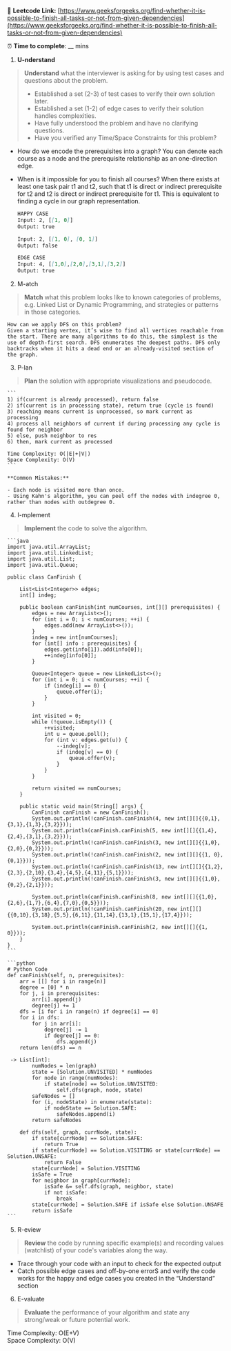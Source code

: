 🔗 **Leetcode Link:** [https://www.geeksforgeeks.org/find-whether-it-is-possible-to-finish-all-tasks-or-not-from-given-dependencies](https://www.geeksforgeeks.org/find-whether-it-is-possible-to-finish-all-tasks-or-not-from-given-dependencies)

⏰ **Time to complete**: __ mins

1. **U-nderstand**

> **Understand** what the interviewer is asking for by using test cases and questions about the problem.
> 
> - Established a set (2-3) of test cases to verify their own solution later.
> - Established a set (1-2) of edge cases to verify their solution handles complexities.
> - Have fully understood the problem and have no clarifying questions.
> - Have you verified any Time/Space Constraints for this problem?

- How do we encode the prerequisites into a graph?
You can denote each course as a node and the prerequisite relationship as an one-direction edge.

- When is it impossible for you to finish all courses?
When there exists at least one task pair t1 and t2, such that t1 is direct or indirect prerequisite for t2 and t2 is direct or indirect prerequisite for t1. This is equivalent to finding a cycle in our graph representation.
    
    ```markdown
    HAPPY CASE
    Input: 2, [[1, 0]] 
    Output: true 
    
    Input: 2, [[1, 0], [0, 1]] 
    Output: false 
    
    EDGE CASE
    Input: 4, [[1,0],[2,0],[3,1],[3,2]]
    Output: true
    ```
    
2. M-atch

> **Match** what this problem looks like to known categories of problems, e.g. Linked List or Dynamic Programming, and strategies or patterns in those categories.
    
    How can we apply DFS on this problem?
    Given a starting vertex, it’s wise to find all vertices reachable from the start. There are many algorithms to do this, the simplest is the use of depth-first search. DFS enumerates the deepest paths. DFS only backtracks when it hits a dead end or an already-visited section of the graph.
    
3. P-lan

> **Plan** the solution with appropriate visualizations and pseudocode.
    
    ```
    1) if(current is already processed), return false
    2) if(current is in processing state), return true (cycle is found)
    3) reaching means current is unprocessed, so mark current as processing
    4) process all neighbors of current if during processing any cycle is found for neighbor
    5) else, push neighbor to res
    6) then, mark current as processed
    
    Time Complexity: O(|E|+|V|)
    Space Complexity: O(V)
    ```
    
    **Common Mistakes:**
    
    - Each node is visited more than once.
    - Using Kahn's algorithm, you can peel off the nodes with indegree 0, rather than nodes with outdegree 0.

4. I-mplement

> **Implement** the code to solve the algorithm.
    
    ```java
    import java.util.ArrayList;
    import java.util.LinkedList;
    import java.util.List;
    import java.util.Queue;
    
    public class CanFinish {
    
        List<List<Integer>> edges;
        int[] indeg;
    
        public boolean canFinish(int numCourses, int[][] prerequisites) {
            edges = new ArrayList<>();
            for (int i = 0; i < numCourses; ++i) {
                edges.add(new ArrayList<>());
            }
            indeg = new int[numCourses];
            for (int[] info : prerequisites) {
                edges.get(info[1]).add(info[0]);
                ++indeg[info[0]];
            }
    
            Queue<Integer> queue = new LinkedList<>();
            for (int i = 0; i < numCourses; ++i) {
                if (indeg[i] == 0) {
                    queue.offer(i);
                }
            }
    
            int visited = 0;
            while (!queue.isEmpty()) {
                ++visited;
                int u = queue.poll();
                for (int v: edges.get(u)) {
                    --indeg[v];
                    if (indeg[v] == 0) {
                        queue.offer(v);
                    }
                }
            }
    
            return visited == numCourses;
        }
    
        public static void main(String[] args) {
            CanFinish canFinish = new CanFinish();
            System.out.println(!canFinish.canFinish(4, new int[][]{{0,1},{3,1},{1,3},{3,2}}));
            System.out.println(canFinish.canFinish(5, new int[][]{{1,4},{2,4},{3,1},{3,2}}));
            System.out.println(!canFinish.canFinish(3, new int[][]{{1,0},{2,0},{0,2}}));
            System.out.println(!canFinish.canFinish(2, new int[][]{{1, 0},{0,1}}));
            System.out.println(!canFinish.canFinish(13, new int[][]{{1,2},{2,3},{2,10},{3,4},{4,5},{4,11},{5,1}}));
            System.out.println(!canFinish.canFinish(3, new int[][]{{1,0},{0,2},{2,1}}));
    
            System.out.println(canFinish.canFinish(8, new int[][]{{1,0},{2,6},{1,7},{6,4},{7,0},{0,5}}));
            System.out.println(!canFinish.canFinish(20, new int[][]{{0,10},{3,18},{5,5},{6,11},{11,14},{13,1},{15,1},{17,4}}));
    
            System.out.println(canFinish.canFinish(2, new int[][]{{1, 0}}));
        }
    }
    ```
    
    ```python
    # Python Code
    def canFinish(self, n, prerequisites):
        arr = [[] for i in range(n)]
        degree = [0] * n
        for j, i in prerequisites:
            arr[i].append(j)
            degree[j] += 1
        dfs = [i for i in range(n) if degree[i] == 0]
        for i in dfs:
            for j in arr[i]:
                degree[j] -= 1
                if degree[j] == 0:
                    dfs.append(j)
        return len(dfs) == n
    
     -> List[int]:
            numNodes = len(graph)
            state = [Solution.UNVISITED] * numNodes
            for node in range(numNodes):
                if state[node] == Solution.UNVISITED:
                    self.dfs(graph, node, state)
            safeNodes = []
            for (i, nodeState) in enumerate(state):
                if nodeState == Solution.SAFE:
                    safeNodes.append(i)
            return safeNodes
        
        def dfs(self, graph, currNode, state):
            if state[currNode] == Solution.SAFE:
                return True
            if state[currNode] == Solution.VISITING or state[currNode] == Solution.UNSAFE:
                return False
            state[currNode] = Solution.VISITING
            isSafe = True
            for neighbor in graph[currNode]:
                isSafe &= self.dfs(graph, neighbor, state)
                if not isSafe:
                    break
            state[currNode] = Solution.SAFE if isSafe else Solution.UNSAFE
            return isSafe
    ```
    
5. R-eview
    
> **Review** the code by running specific example(s) and recording values (watchlist) of your code's variables along the way.

- Trace through your code with an input to check for the expected output
- Catch possible edge cases and off-by-one errorS and verify the code works for the happy and edge cases you created in the “Understand” section

    
6. E-valuate

> **Evaluate** the performance of your algorithm and state any strong/weak or future potential work.

Time Complexity: O(E+V)
<br>
Space Complexity: O(V)